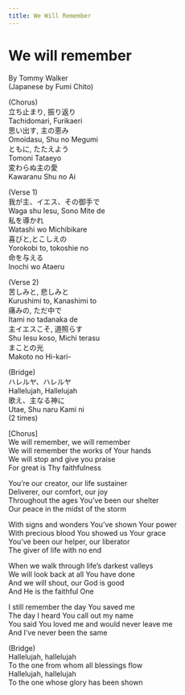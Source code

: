 ```yaml
---
title: We Will Remember
---
```

# We will remember

By Tommy Walker  
(Japanese by Fumi Chito)  

(Chorus)  
立ち止まり, 振り返り  
Tachidomari, Furikaeri  
思い出す, 主の恵み  
Omoidasu, Shu no Megumi  
ともに, たたえよう  
Tomoni Tataeyo  
変わらぬ主の愛  
Kawaranu Shu no Ai  

(Verse 1)  
我が主、イエス、その御手で  
Waga shu Iesu, Sono Mite de  
私を導かれ  
Watashi wo Michibikare  
喜びと,とこしえの  
Yorokobi to, tokoshie no  
命を与える  
Inochi wo Ataeru  

(Verse 2)  
苦しみと, 悲しみと  
Kurushimi to, Kanashimi to  
痛みの, ただ中で  
Itami no tadanaka de  
主イエスこそ, 道照らす  
Shu Iesu koso, Michi terasu  
まことの光  
Makoto no Hi-kari-  

(Bridge)  
ハレルヤ、ハレルヤ  
Hallelujah, Hallelujah  
歌え、主なる神に  
Utae, Shu naru Kami ni  
(2 times)  

[Chorus]  
We will remember, we will remember  
We will remember the works of Your hands  
We will stop and give you praise  
For great is Thy faithfulness  

You’re our creator, our life sustainer  
Deliverer, our comfort, our joy  
Throughout the ages You’ve been our shelter  
Our peace in the midst of the storm  

With signs and wonders You’ve shown Your power  
With precious blood You showed us Your grace  
You’ve been our helper, our liberator  
The giver of life with no end  

When we walk through life’s darkest valleys  
We will look back at all You have done  
And we will shout, our God is good  
And He is the faithful One  

I still remember the day You saved me  
The day I heard You call out my name  
You said You loved me and would never leave me  
And I’ve never been the same  

(Bridge)  
Hallelujah, hallelujah  
To the one from whom all blessings flow  
Hallelujah, hallelujah  
To the one whose glory has been shown  

